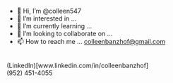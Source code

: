 - 👋 Hi, I’m @colleen547
- 👀 I’m interested in ...
- 🌱 I’m currently learning ...
- 💞️ I’m looking to collaborate on ...
- 📫 How to reach me ...
colleenbanzhof@gmail.com<br>
<br>
(LinkedIn)[www.linkedin.com/in/colleenbanzhof]<br>
(952) 451-4055 


<!---
colleen547/colleen547 is a ✨ special ✨ repository because its `README.md` (this file) appears on your GitHub profile.
You can click the Preview link to take a look at your changes.
--->
